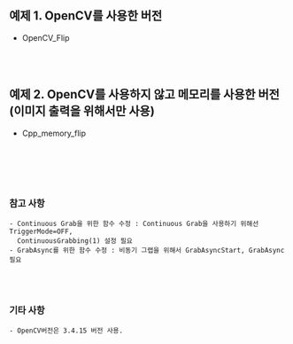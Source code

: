 
## 예제 1. OpenCV를 사용한 버전
- OpenCV_Flip

<br></br>
## 예제 2. OpenCV를 사용하지 않고 메모리를 사용한 버전 (이미지 출력을 위해서만 사용)
- Cpp_memory_flip

<br></br>
<br></br>
### 참고 사항
```
- Continuous Grab을 위한 함수 수정 : Continuous Grab을 사용하기 위해선 TriggerMode=OFF, 
  ContinuousGrabbing(1) 설정 필요
- GrabAsync를 위한 함수 수정 : 비동기 그랩을 위해서 GrabAsyncStart, GrabAsync필요
```
<br></br>
### 기타 사항
```
- OpenCV버전은 3.4.15 버전 사용.
```
